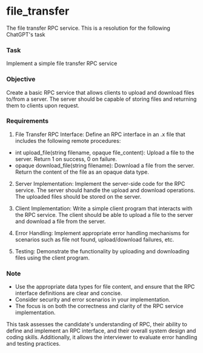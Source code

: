 # file_transfer
The file transfer RPC service.
This is a resolution for the following ChatGPT's task

### Task
Implement a simple file transfer RPC service

### Objective
Create a basic RPC service that allows clients to upload and download files to/from a server. 
The server should be capable of storing files and returning them to clients upon request.

### Requirements
1. File Transfer RPC Interface:
Define an RPC interface in an .x file that includes the following remote procedures:

- int upload_file(string filename, opaque file_content): Upload a file to the server. 
  Return 1 on success, 0 on failure.
- opaque download_file(string filename): Download a file from the server. 
  Return the content of the file as an opaque data type.

2. Server Implementation:
Implement the server-side code for the RPC service. 
The server should handle the upload and download operations. 
The uploaded files should be stored on the server.

3. Client Implementation:
Write a simple client program that interacts with the RPC service. 
The client should be able to upload a file to the server and download a file from the server.

4. Error Handling:
Implement appropriate error handling mechanisms for scenarios such as file not found, upload/download failures, etc.

5. Testing:
Demonstrate the functionality by uploading and downloading files using the client program.

### Note
- Use the appropriate data types for file content, and ensure that the RPC interface definitions are clear and concise.
- Consider security and error scenarios in your implementation.
- The focus is on both the correctness and clarity of the RPC service implementation.

This task assesses the candidate's understanding of RPC, their ability to define and implement an RPC interface, and their overall system design and coding skills. 
Additionally, it allows the interviewer to evaluate error handling and testing practices.
